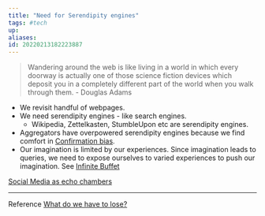 ```yaml
---
title: "Need for Serendipity engines"
tags: #tech
up:
aliases:
id: 20220213182223887
---
```




> Wandering around the web is like living in a world in which every doorway is actually one of those science fiction devices which deposit you in a completely different part of the world when you walk through them. - Douglas Adams

- We revisit handful of webpages.
- We need serendipity engines - like search engines.
  - Wikipedia, Zettelkasten, StumbleUpon etc are serendipity engines.
- Aggregators have overpowered serendipity engines because we find comfort in [Confirmation bias](/posts/confirmation_bias).
- Our imagination is limited by our experiences. Since imagination leads to queries, we need to expose ourselves to varied experiences to push our imagination. See [Infinite Buffet](/posts/infinite_buffet)

[Social Media as echo chambers](/posts/social_media_as_echo_chambers)

---

Reference
[What do we have to lose?](/posts/what_do_we_have_to_lose?)
